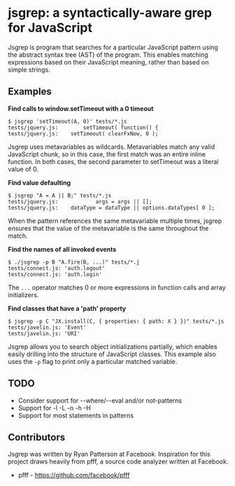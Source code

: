 # jsgrep: a syntactically-aware grep for JavaScript

Jsgrep is program that searches for a particular JavaScript pattern using the
abstract syntax tree (AST) of the program. This enables matching expressions
based on their JavaScript meaning, rather than based on simple strings.

## Examples

**Find calls to window.setTimeout with a 0 timeout**

    $ jsgrep 'setTimeout(A, 0)' tests/*.js
    tests/jquery.js:        setTimeout( function() {
    tests/jquery.js:    setTimeout( clearFxNow, 0 );

Jsgrep uses metavariables as wildcards. Metavariables match any valid JavaScript
chunk, so in this case, the first match was an entire inline function. In both
cases, the second parameter to setTimeout was a literal value of 0.

**Find value defaulting**

    $ jsgrep "A = A || B;" tests/*.js
    tests/jquery.js:            args = args || [];
    tests/jquery.js:    dataType = dataType || options.dataTypes[ 0 ];

When the pattern references the same metavariable multiple times, jsgrep ensures
that the value of the metavariable is the same throughout the match.

**Find the names of all invoked events**

    $ ./jsgrep -p B "A.fire(B, ...)" tests/*.j
    tests/connect.js: 'auth.logout'
    tests/connect.js: 'auth.login'

The `...` operator matches 0 or more expressions in function calls and array
initializers.

**Find classes that have a 'path' property**

    $ jsgrep -p C "JX.install(C, { properties: { path: X } })" tests/*.js
    tests/javelin.js: 'Event'
    tests/javelin.js: 'URI'

Jsgrep allows you to search object initializations partially, which enables
easily drilling into the structure of JavaScript classes. This example also uses
the `-p` flag to print only a particular matched variable.

## TODO

* Consider support for --where/--eval and/or not-patterns
* Support for -l -L -n -h -H
* Support for most statements in patterns

## Contributors

Jsgrep was written by Ryan Patterson at Facebook. Inspiration for this project
draws heavily from pfff, a source code analyzer written at Facebook.

* pfff - https://github.com/facebook/pfff
